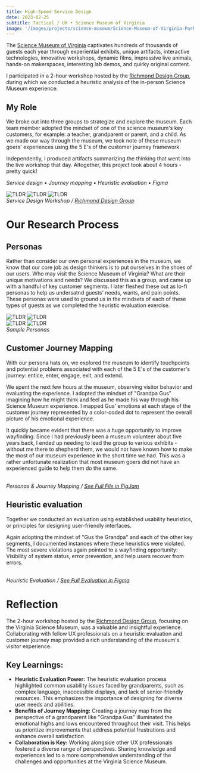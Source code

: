 ```yaml
---
title: High-Speed Service Design
date: 2023-02-25
subtitle: Tactical / UX • Science Museum of Virginia
image: '/images/projects/science-museum/Science-Museum-of-Virginia-Parking-Deck-2.jpg'
---
```


The [Science Museum of Virginia](https://smv.org) captivates hundreds of thousands of guests each year through experiential exhibits, unique artifacts, interactive technologies, innovative workshops, dynamic films, impressive live animals, hands-on makerspaces, interesting lab demos, and quirky original content. 

I participated in a 2-hour workshop hosted by the [Richmond Design Group](https://www.linkedin.com/company/rvadsgn/), during which we conducted a heuristic analysis of the in-person Science Museum experience.

## My Role
We broke out into three groups to strategize and explore the museum. Each team member adopted the mindset of one of the science museum's key customers, for example: a teacher, grandparent or parent, and a child. As we made our way through the museum, we took note of these museum goers' experiences using the 5 E's of the customer journey framework. 

Independently, I produced artifacts summarizing the thinking that went into the live workshop that day. Altogether, this project took about 4 hours - pretty quick!

*Service design • Journey mapping • Heuristic evaluation • Figma*

<div class="gallery-box">
  <div class="gallery">
    <img src="/images/projects/science-museum/rvadesign-science-museum.jpg" loading="lazy" alt="TLDR">
    <img src="/images/projects/science-museum/rvadesign-ig.jpg" loading="lazy" alt="TLDR">
    <img src="/images/projects/science-museum/SMV_Exhibit_Speed_CN20.c13fe26d.fill-380x285.format-jpeg.jpg" loading="lazy" alt="TLDR">
  </div>
  <em>Service Design Workshop / <a href="https://www.linkedin.com/company/rvadsgn/" target="_blank">Richmond Design Group</a></em>
</div>

# Our Research Process

## Personas

Rather than consider our own personal experiences in the museum, we know that our core job as design thinkers is to put ourselves in the shoes of our users. Who may visit the Science Museum of Virginia? What are their unique motivations and needs? We discussed this as a group, and came up with a handful of key customer segments. I later fleshed these out as lo-fi personas to help us undersatnd guests' needs, wants, and pain points. These personas were used to ground us in the mindsets of each of these types of guests as we completed the heuristic evaluation exercise. 

<div class="gallery-box">
  <div class="gallery">
    <img src="/images/projects/science-museum/persona-1.png" loading="lazy" alt="TLDR">
    <img src="/images/projects/science-museum/persona-2.png" loading="lazy" alt="TLDR">
  </div>
</div>

<div class="gallery-box">
  <div class="gallery">
    <img src="/images/projects/science-museum/persona-3.png" loading="lazy" alt="TLDR">
    <img src="/images/projects/science-museum/persona-4.png" loading="lazy" alt="TLDR">
  </div>
  <em>Sample Personas </em>
</div>

## Customer Journey Mapping 

With our persona hats on, we explored the museum to identify touchpoints and potential problems associated with each of the 5 E's of the customer's journey: entice, enter, engage, exit, and extend.

We spent the next few hours at the museum, observing visitor behavior and evaluating the experience. I adopted the mindset of "Grandpa Gus" imagining how he might think and feel as he made his way through his Science Museum experience. I mapped Gus' emotions at each stage of the customer journey represented by a color-coded dot to represent the overall picture of his emotional experience.

It quickly became evident that there was a huge opportunity to improve wayfinding. Since I had previously been a museum volunteer about five years back, I ended up needing to lead the group to various exhibits - without me there to shepherd them, we would not have known how to make the most of our museum experience in the short time we had. This was a rather unfortunate realization that most museum goers did not have an experienced guide to help them do the same.

<div class="gallery-box">
  <div class="gallery">
    <img src="/images/projects/science-museum/persona-journey.png" B loading="lazy" alt="">
    <img src="/images/projects/science-museum/feelings.png" B loading="lazy" alt="">
  </div>
   <em>Personas & Journey Mapping / <a href="https://www.figma.com/board/ogzJQwRQg6dyqoqSthloEq/Science-Museum-Service-Design?node-id=0-1&t=12F7h5RwaW06QJgu-1" target="_blank">See Full File in FigJam</a></em>
</div>

## Heuristic evaluation

Together we conducted an evaluation using established usability heuristics, or principles for designing user-friendly interfaces.

Again adopting the mindset of "Gus the Grandpa" and each of the other key segments, I documented instances where these heuristics were violated. The most severe violations again pointed to a wayfinding opportunity: Visibility of system status, error prevention, and help users recover from errors.

<div class="gallery-box">
  <div class="gallery">
    <img src="/images/projects/science-museum/heuristic1-5.png" B loading="lazy" alt="">
    <img src="/images/projects/science-museum/heuristic6-10.png" B loading="lazy" alt="">
  </div>
  <em>Heuristic Evaluation / <a href="https://www.figma.com/proto/c3s8QpGsV3yzEmjSYIqMxZ/Science-Museum-Heuristic-Eval?node-id=7-1114&t=PpGnXly5xsKrQRg9-1" target="_blank">See Full Evaluation in Figma</a></em>
</div>

# Reflection

The 2-hour workshop hosted by the [Richmond Design Group](https://www.linkedin.com/company/rvadsgn/), focusing on the Virginia Science Museum, was a valuable and insightful experience. Collaborating with fellow UX professionals on a heuristic evaluation and customer journey map provided a rich understanding of the museum's visitor experience.

## Key Learnings:

* __Heuristic Evaluation Power:__ The heuristic evaluation process highlighted common usability issues faced by grandparents, such as complex language, inaccessible displays, and lack of senior-friendly resources. This emphasizes the importance of designing for diverse user needs and abilities.
* __Benefits of Journey Mapping:__ Creating a journey map from the perspective of a grandparent like "Grandpa Gus" illuminated the emotional highs and lows encountered throughout their visit. This helps us prioritize improvements that address potential frustrations and enhance overall satisfaction.
* __Collaboration is Key:__ Working alongside other UX professionals fostered a diverse range of perspectives. Sharing knowledge and experiences led to a more comprehensive understanding of the challenges and opportunities at the Virginia Science Museum.